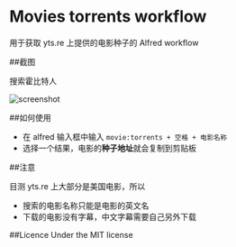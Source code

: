 Movies torrents workflow
====

用于获取 yts.re 上提供的电影种子的 Alfred workflow

##截图

搜索霍比特人

![screenshot](https://github.com/vitoziv/movies-torrents-workflow/blob/master/images/screenshot.jpg)

##如何使用
- 在 alfred 输入框中输入 `movie:torrents + 空格 + 电影名称`
- 选择一个结果，电影的**种子地址**就会复制到剪贴板

##注意

目测 yts.re 上大部分是美国电影，所以

- 搜索的电影名称只能是电影的英文名
- 下载的电影没有字幕，中文字幕需要自己另外下载

##Licence
Under the MIT license
